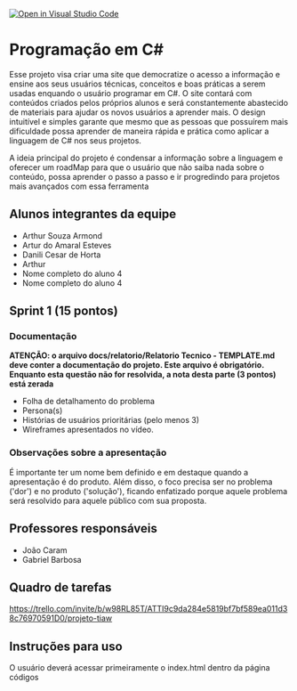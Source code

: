 [![Open in Visual Studio Code](https://classroom.github.com/assets/open-in-vscode-718a45dd9cf7e7f842a935f5ebbe5719a5e09af4491e668f4dbf3b35d5cca122.svg)](https://classroom.github.com/online_ide?assignment_repo_id=10834393&assignment_repo_type=AssignmentRepo)
# Programação em C#
Esse projeto visa criar uma site que democratize o acesso a informação e ensine aos seus usuários técnicas, conceitos e boas práticas a serem usadas enquando o usuário programar em C#. O site contará com conteúdos criados pelos próprios alunos e será constantemente abastecido de materiais para ajudar os novos usuários a aprender mais. O design intuitível e simples garante que mesmo que as pessoas que possuírem mais dificuldade possa aprender de maneira rápida e prática como aplicar a linguagem de C# nos seus projetos.

A ideia principal do projeto é condensar a informação sobre a linguagem e oferecer um roadMap para que o usuário que não saiba nada sobre o conteúdo, possa aprender o passo a passo e ir progredindo para projetos mais avançados com essa ferramenta

## Alunos integrantes da equipe

* Arthur Souza Armond
* Artur do Amaral Esteves
* Danili Cesar de Horta
* Arthur
* Nome completo do aluno 4
* Nome completo do aluno 4

## Sprint 1 (15 pontos)
### Documentação
**__ATENÇÃO: o arquivo docs/relatorio/Relatorio Tecnico - TEMPLATE.md deve conter a documentação do projeto. Este arquivo é obrigatório. Enquanto esta questão não for resolvida, a nota desta parte (3 pontos) está zerada__**
- Folha de detalhamento do problema 
- Persona(s)
- Histórias de usuários prioritárias (pelo menos 3)
- Wireframes apresentados no vídeo.

### Observações sobre a apresentação 
É importante ter um nome bem definido e em destaque quando a apresentação é do produto. Além disso, o foco precisa ser no problema ('dor') e no produto ('solução'), ficando enfatizado porque aquele problema será resolvido para aquele público com sua proposta.


## Professores responsáveis

* João Caram
* Gabriel Barbosa

## Quadro de tarefas
https://trello.com/invite/b/w98RL85T/ATTI9c9da284e5819bf7bf589ea011d38c76970591D0/projeto-tiaw

## Instruções para uso
O usuário deverá acessar primeiramente o index.html dentro da página códigos
